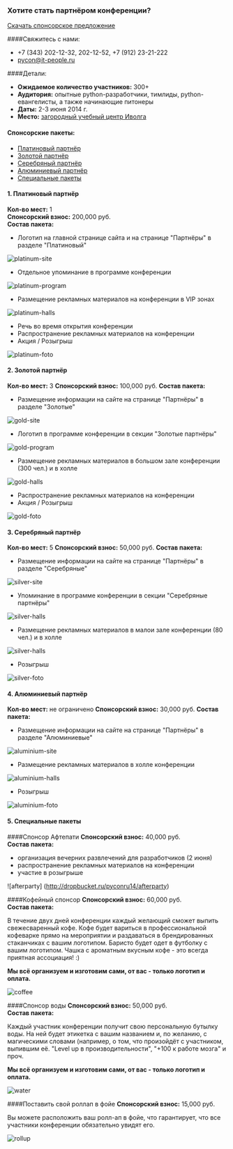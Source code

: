 ### Хотите стать партнёром конференции? 
[Скачать спонсорское предложение](http://dropbucket.ru/pycon/kit)

####Свяжитесь с нами:
* +7 (343) 202-12-32, 202-12-52, +7 (912) 23-21-222
* [pycon@it-people.ru](pycon@it-people.ru)

####Детали:
* <b>Ожидаемое количество участников:</b> 300+
* <b>Аудитория:</b> опытные python-разработчики, тимлиды, python-евангелисты, а также начинающие питонеры
* <b>Даты:</b> 2-3 июня 2014 г.
* <b>Место:</b> [загородный учебный центр Иволга](http://www.ivolga-ural.ru/)

#### Спонсорские пакеты:
* [Платиновый партнёр](#platina)
* [Золотой партнёр](#gold)
* [Серебряный партнёр](#silver)
* [Алюминиевый партнёр](#aluminium)
* [Специальные пакеты](#special)

<h4 id="platina">1. Платиновый партнёр</h4>

<b>Кол-во мест:</b> 1  
<b>Спонсорский взнос:</b> 200,000 руб.  
<b>Состав пакета:</b>

* Логотип на главной странице сайта и на странице "Партнёры" в разделе "Платиновый"

![platinum-site](http://dropbucket.ru/pyconru14/platinum-site)

* Отдельное упоминание в программе конференции

![platinum-program](http://dropbucket.ru/pyconru14/platinum-program)

* Размещение рекламных материалов на конференции в VIP зонах

![platinum-halls](http://dropbucket.ru/pyconru/platinum-halls)

* Речь во время открытия конференции
* Распространение рекламных материалов на конференции
* Акция / Розыгрыш

![platinum-foto](http://dropbucket.ru/pyconru14/platinum-foto)

<h4 id="gold">2. Золотой партнёр</h4>
<b>Кол-во мест:</b> 3	
<b>Спонсорский взнос:</b> 100,000 руб.	
<b>Состав пакета:</b>

* Размещение информации на сайте на странице "Партнёры" в разделе "Золотые"

![gold-site](http://dropbucket.ru/pyconru14/gold-site)

* Логотип в программе конференции в секции "Золотые партнёры"

![gold-program](http://dropbucket.ru/pyconru14/gold-program)

* Размещение рекламных материалов в большом зале конференции (300 чел.) и в холле

![gold-halls](http://dropbucket.ru/pyconru/gold-halls)

* Распространение рекламных материалов на конференции
* Акция / Розыгрыш

![gold-foto](http://dropbucket.ru/pyconru14/gold-foto)

<h4 id="silver"> 3. Серебряный партнёр</h4>
<b>Кол-во мест:</b> 5	
<b>Спонсорский взнос:</b> 50,000 руб.	
<b>Состав пакета:</b>

* Размещение информации на сайте на странице "Партнёры" в разделе "Серебряные"

![silver-site](http://dropbucket.ru/pyconru14/silver-site)

* Упоминание в программе конференции в секции "Серебряные партнёры"

![silver-halls](http://dropbucket.ru/puconru14/silver-program)

* Размещение рекламных материалов в малои зале конференции (80 чел.) и в холле

![silver-halls](http://dropbucket.ru/pyconru/silver-halls)

* Розыгрыш

![silver-foto](http://dropbucket.ru/pyconru14/silver-foto)

<h4 id="aluminium"> 4. Алюминиевый партнёр</h4>
<b>Кол-во мест:</b> не ограничено	
<b>Спонсорский взнос:</b> 30,000 руб.	
<b>Состав пакета:</b>

* Размещение информации на сайте на странице "Партнёры" в разделе "Алюминиевые"

![aluminium-site](http://dropbucket.ru/pyconru14/aluminium-site)

* Размещение рекламных материалов в холле конференции

![aluminium-halls](http://dropbucket.ru/pyconru/aluminium-halls)

* Розыгрыш

![aluminium-foto](http://dropbucket.ru/pyconru14/aluminium-foto)

<h4 id="special">5. Специальные пакеты</h4>

####Спонсор Афтепати
<b>Спонсорский взнос:</b> 40,000 руб.	
<b>Состав пакета:</b>

* организация вечерних развлечений для разработчиков (2 июня)
* распространение рекламных материалов на конференции
* участие в розыгрыше

![afterparty] (http://dropbucket.ru/pyconru14/afterparty)

####Кофейный спонсор 
<b>Спонсорский взнос:</b> 60,000 руб.	
<b>Состав пакета:</b>

В течение двух дней конференции каждый желающий сможет выпить свежесваренный кофе. Кофе будет вариться в профессиональной кофеварке прямо на мероприятии и раздаваться в брендированных стаканчиках с вашим логотипом. Баристо будет одет в футболку с вашим логотипом. Чашка с ароматным вкусным кофе - это всегда приятная ассоциация! :)

<b>Мы всё организуем и изготовим сами, от вас - только логотип и оплата. </b>

![coffee](http://dropbucket.ru/pyconru14/coffee)

####Спонсор воды
<b>Спонсорский взнос:</b> 50,000 руб.	
<b>Состав пакета:</b>

Каждый участник конференции получит свою персональную бутылку воды. На ней будет этикетка с вашим названием и, по желанию, с магическими словами (например, о том, что произойдёт с участником, выпившим её. "Level up в производительности", "+100 к работе мозга" и проч.

<b>Мы всё организуем и изготовим сами, от вас - только логотип и оплата. </b>

![water](http://dropbucket.ru/pyconru14/water)
 
####Поставить свой роллап в фойе
<b>Спонсорский взнос:</b> 15,000 руб.	

Вы можете расположить ваш ролл-ап в фойе, что гарантирует, что
все участники конференции обязательно увидят его.

![rollup](http://dropbucket.ru/pyconru14/rollup)


